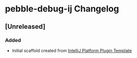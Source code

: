 <!-- Keep a Changelog guide -> https://keepachangelog.com -->

# pebble-debug-ij Changelog

## [Unreleased]
### Added
- Initial scaffold created from [IntelliJ Platform Plugin Template](https://github.com/JetBrains/intellij-platform-plugin-template)

